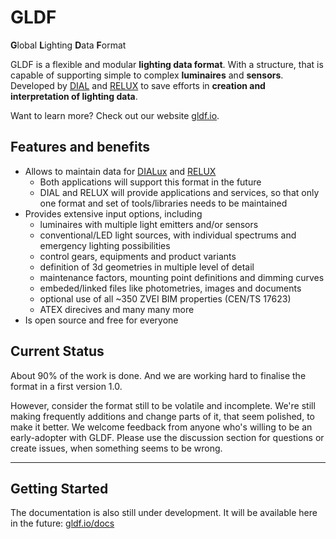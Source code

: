 # GLDF

**G**lobal **L**ighting **D**ata **F**ormat

GLDF is a flexible and modular **lighting data format**. With a structure, that is capable of supporting simple to complex **luminaires** and **sensors**. Developed by [DIAL](https://dial.de) and [RELUX](https://relux.com) to save efforts in **creation and interpretation of lighting data**.

Want to learn more? Check out our website [gldf.io](https://gldf.io).

## Features and benefits

- Allows to maintain data for [DIALux](https://www.dialux.com) and [RELUX](https://relux.com/de/relux-desktop.html)
  - Both applications will support this format in the future
  - DIAL and RELUX will provide applications and services, so that only one format and set of tools/libraries needs to be maintained
- Provides extensive input options, including
  - luminaires with multiple light emitters and/or sensors
  - conventional/LED light sources, with individual spectrums and emergency lighting possibilities
  - control gears, equipments and product variants
  - definition of 3d geometries in multiple level of detail
  - maintenance factors, mounting point definitions and dimming curves
  - embeded/linked files like photometries, images and documents
  - optional use of all ~350 ZVEI BIM properties (CEN/TS 17623)
  - ATEX direcives and many many more
- Is open source and free for everyone

## Current Status

About 90% of the work is done. And we are working hard to finalise the format in a first version 1.0.

However, consider the format still to be volatile and incomplete. We're still making frequently additions and change parts of it, that seem polished, to make it better. We welcome feedback from anyone who's willing to be an early-adopter with GLDF. Please use the discussion section for questions or create issues, when something seems to be wrong.

---

## Getting Started

The documentation is also still under development. It will be available here in the future: [gldf.io/docs](https://gldf.io/docs)

